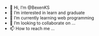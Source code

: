 - 👋 Hi, I’m @BexenKS
- 👀 I’m interested in learn and graduate
- 🌱 I’m currently learning web programming
- 💞️ I’m looking to collaborate on ...
- 📫 How to reach me ...

<!---
BexenKS/BexenKS is a ✨ special ✨ repository because its `README.md` (this file) appears on your GitHub profile.
You can click the Preview link to take a look at your changes.
--->
